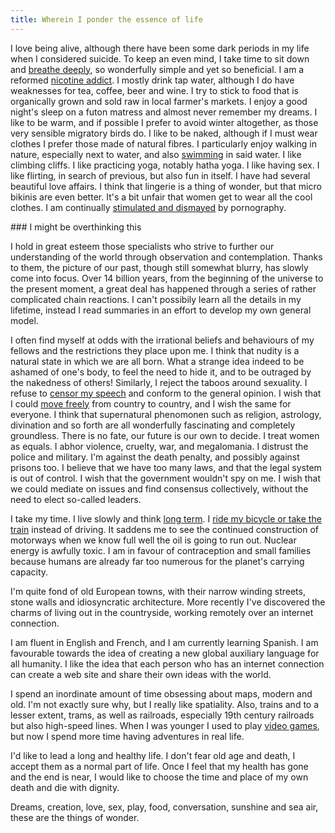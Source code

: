 ```yaml
---
title: Wherein I ponder the essence of life
---
```


I love being alive, although there have been some dark periods in my life when I considered suicide.  To keep an even mind, I take time to sit down and [breathe deeply](/breathing/), so wonderfully simple and yet so beneficial.  I am a reformed [nicotine addict](/smoking/).  I mostly drink tap water, although I do have weaknesses for tea, coffee, beer and wine.  I try to stick to food that is organically grown and sold raw in local farmer's markets.  I enjoy a good night's sleep on a futon matress and almost never remember my dreams.  I like to be warm, and if possible I prefer to avoid winter altogether, as those very sensible migratory birds do.  I like to be naked, although if I must wear clothes I prefer those made of natural fibres.  I particularly enjoy walking in nature, especially next to water, and also [swimming](/swimming/) in said water.  I like climbing cliffs.  I like practicing yoga, notably hatha yoga.  I like having sex.  I like flirting, in search of previous, but also fun in itself.  I have had several beautiful love affairs.  I think that lingerie is a thing of wonder, but that micro bikinis are even better.  It's a bit unfair that women get to wear all the cool clothes.  I am continually [stimulated and dismayed](/post-orgasmic-reflections/) by pornography.

### I might be overthinking this

I hold in great esteem those specialists who strive to further our understanding of the world through observation and contemplation.  Thanks to them, the picture of our past, though still somewhat blurry, has slowly come into focus.  Over 14 billion years, from the beginning of the universe to the present moment, a great deal has happened through a series of rather complicated chain reactions.  I can't possibily learn all the details in my lifetime,  instead I read summaries in an effort to develop my own general model.

I often find myself at odds with the irrational beliefs and behaviours of my fellows and the restrictions they place upon me.  I think that nudity is a natural state in which we are all born.  What a strange idea indeed to be ashamed of one's body, to feel the need to hide it, and to be outraged by the nakedness of others!  Similarly, I reject the taboos around sexuality.  I refuse to [censor my speech](/freedom-of-speech/) and conform to the general opinion.  I wish that I could [move freely](http://openborders.info) from country to country, and I wish the same for everyone.  I think that supernatural phenomonen such as religion, astrology, divination and so forth are all wonderfully fascinating and completely groundless.  There is no fate, our future is our own to decide.  I treat women as equals.  I abhor violence, cruelty, war, and megalomania.  I distrust the police and military.  I'm against the death penalty, and possibly against prisons too.  I believe that we have too many laws, and that the legal system is out of control.  I wish that the government wouldn't spy on me.  I wish that we could mediate on issues and find consensus collectively, without the need to elect so-called leaders.

I take my time.  I live slowly and think [long term](http://longnow.org).  I [ride my bicycle or take the train](/mobility/) instead of driving.  It saddens me to see the continued construction of motorways when we know full well the oil is going to run out.  Nuclear energy is awfully toxic.  I am in favour of contraception and small families because humans are already far too numerous for the planet's carrying capacity.

I'm quite fond of old European towns, with their narrow winding streets, stone walls and idiosyncratic architecture.  More recently I've discovered the charms of living out in the countryside, working remotely over an internet connection.

I am fluent in English and French, and I am currently learning Spanish.  I am favourable towards the idea of creating a new global auxiliary language for all humanity.  I like the idea that each person who has an internet connection can create a web site and share their own ideas with the world.

I spend an inordinate amount of time obsessing about maps, modern and old.  I'm not exactly sure why, but I really like spatiality.  Also, trains and to a lesser extent, trams, as well as railroads, especially 19th century railroads but also high-speed lines.  When I was younger I used to play [video games](/video-games/), but now I spend more time having adventures in real life.

I'd like to lead a long and healthy life.  I don't fear old age and death, I accept them as a normal part of life.  Once I feel that my health has gone and the end is near, I would like to choose the time and place of my own death and die with dignity.

Dreams, creation, love, sex, play, food, conversation, sunshine and sea air, these are the things of wonder.
